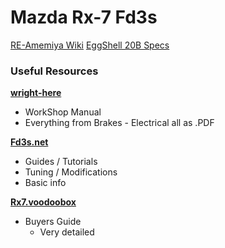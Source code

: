# Mazda Rx-7 Fd3s
[RE-Amemiya Wiki](https://ja.wikipedia.org/wiki/RE%E9%9B%A8%E5%AE%AE)
[EggShell 20B Specs](http://www.re-amemiya.co.jp/retuden/time_at/d_fd_3rotor.html)


### Useful Resources
[**wright-here**](http://wright-here.net/cars/rx7/94_manual.html)
- WorkShop Manual
- Everything from Brakes - Electrical all as .PDF

[**Fd3s.net**](http://www.fd3s.net/)
  - Guides / Tutorials
  - Tuning / Modifications
  - Basic info

[**Rx7.voodoobox**](http://rx7.voodoobox.net/infofaq/bguide3g/bguide3g.html)
- Buyers Guide
  - Very detailed
